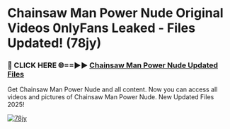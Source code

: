 # Chainsaw Man Power Nude Original Videos 0nlyFans Leaked - Files Updated! (78jy)

<h3>🔴 CLICK HERE 🌐==►► <a href="https://tinyurl.com/4mcuefdz" rel="nofollow">Chainsaw Man Power Nude Updated Files</a></h3>

Get Chainsaw Man Power Nude and all content. Now you can access all videos and pictures of Chainsaw Man Power Nude. New Updated Files 2025!

[![78jy](https://i.imgur.com/StAQSOY.gif)](https://tinyurl.com/4mcuefdz)
